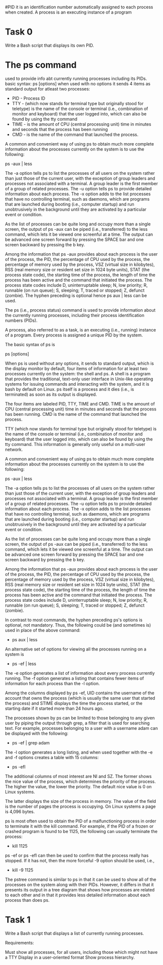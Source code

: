 #PID
it is an identification number automatically assigned to each process when created.
A process is an executing instance of a program
# Task 0
Write a Bash script that displays its own PID.
# The ps command
used to provide info abt currently running processes including its PIDs.
basic syntax:
ps [options]
when used with no options it sends 4 items as standard output for atleast two processes:
* PID - Process ID
* TTY -  (which now stands for terminal type but originally stood for teletype) is the name of the console or terminal (i.e., combination of monitor and keyboard) that the user logged into, which can also be found by using the tty command
* TIME - is the amount of CPU (central processing unit) time in minutes and seconds that the process has been running
* CMD - is the name of the command that launched the process.

A common and convenient way of using ps to obtain much more complete information about the processes currently on the system is to use the following:

ps -aux | less

The -a option tells ps to list the processes of all users on the system rather than just those of the current user, with the exception of group leaders and processes not associated with a terminal. A group leader is the first member of a group of related processes.
The -u option tells ps to provide detailed information about each process. The -x option adds to the list processes that have no controlling terminal, such as daemons, which are programs that are launched during booting (i.e., computer startup) and run unobtrusively in the background until they are activated by a particular event or condition.

As the list of processes can be quite long and occupy more than a single screen, the output of ps -aux can be piped (i.e., transferred) to the less command, which lets it be viewed one screenful at a time. The output can be advanced one screen forward by pressing the SPACE bar and one screen backward by pressing the b key.

Among the information that ps -aux provides about each process is the user of the process, the PID, the percentage of CPU used by the process, the percentage of memory used by the process, VSZ (virtual size in kilobytes), RSS (real memory size or resident set size in 1024 byte units), STAT (the process state code), the starting time of the process, the length of time the process has been active and the command that initiated the process. The process state codes include D, uninterruptable sleep; N, low priority; R, runnable (on run queue); S, sleeping; T, traced or stopped; Z, defunct (zombie).
The hyphen preceding is optional hence ps aux | less can be used.

	
The ps (i.e., process status) command is used to provide information about the currently running processes, including their process identification numbers (PIDs).

A process, also referred to as a task, is an executing (i.e., running) instance of a program. Every process is assigned a unique PID by the system.

The basic syntax of ps is

ps [options]

When ps is used without any options, it sends to standard output, which is the display monitor by default, four items of information for at least two processes currently on the system: the shell and ps. A shell is a program that provides the traditional, text-only user interface in Unix-like operating systems for issuing commands and interacting with the system, and it is bash by default on Linux. ps itself is a process and it dies (i.e., is terminated) as soon as its output is displayed.

The four items are labeled PID, TTY, TIME and CMD. TIME is the amount of CPU (central processing unit) time in minutes and seconds that the process has been running. CMD is the name of the command that launched the process.

TTY (which now stands for terminal type but originally stood for teletype) is the name of the console or terminal (i.e., combination of monitor and keyboard) that the user logged into, which can also be found by using the tty command. This information is generally only useful on a multi-user network.

A common and convenient way of using ps to obtain much more complete information about the processes currently on the system is to use the following:

ps -aux | less

The -a option tells ps to list the processes of all users on the system rather than just those of the current user, with the exception of group leaders and processes not associated with a terminal. A group leader is the first member of a group of related processes.
The -u option tells ps to provide detailed information about each process. The -x option adds to the list processes that have no controlling terminal, such as daemons, which are programs that are launched during booting (i.e., computer startup) and run unobtrusively in the background until they are activated by a particular event or condition.

As the list of processes can be quite long and occupy more than a single screen, the output of ps -aux can be piped (i.e., transferred) to the less command, which lets it be viewed one screenful at a time. The output can be advanced one screen forward by pressing the SPACE bar and one screen backward by pressing the b key.

Among the information that ps -aux provides about each process is the user of the process, the PID, the percentage of CPU used by the process, the percentage of memory used by the process, VSZ (virtual size in kilobytes), RSS (real memory size or resident set size in 1024 byte units), STAT (the process state code), the starting time of the process, the length of time the process has been active and the command that initiated the process. The process state codes include D, uninterruptable sleep; N, low priority; R, runnable (on run queue); S, sleeping; T, traced or stopped; Z, defunct (zombie).

In contrast to most commands, the hyphen preceding ps's options is optional, not mandatory. Thus, the following could be (and sometimes is) used in place of the above command:

* ps aux | less

An alternative set of options for viewing all the processes running on a system is

* ps -ef | less

The -e option generates a list of information about every process currently running. The -f option generates a listing that contains fewer items of information for each process than the -l option.

Among the columns displayed by ps -ef, UID contains the username of the account that owns the process (which is usually the same user that started the process) and STIME displays the time the process started, or the starting date if it started more than 24 hours ago.

The processes shown by ps can be limited to those belonging to any given user by piping the output through grep, a filter that is used for searching text. For example, processes belonging to a user with a username adam can be displayed with the following:

* ps -ef | grep adam

The -l option generates a long listing, and when used together with the -e and -f options creates a table with 15 columns:

* ps -efl

The additional columns of most interest are NI and SZ. The former shows the nice value of the process, which determines the priority of the process. The higher the value, the lower the priority. The default nice value is 0 on Linux systems.

The latter displays the size of the process in memory. The value of the field is the number of pages the process is occupying. On Linux systems a page is 4,096 bytes.

ps is most often used to obtain the PID of a malfunctioning process in order to terminate it with the kill command. For example, if the PID of a frozen or crashed program is found to be 1125, the following can usually terminate the process:

* kill 1125

ps -ef or ps -efl can then be used to confirm that the process really has stopped. If it has not, then the more forceful -9 option should be used, i.e.,

* kill -9 1125

The pstree command is similar to ps in that it can be used to show all of the processes on the system along with their PIDs. However, it differs in that it presents its output in a tree diagram that shows how processes are related to each other and in that it provides less detailed information about each process than does ps.

# Task 1
Write a Bash script that displays a list of currently running processes.

Requirements:

Must show all processes, for all users, including those which might not have a TTY
Display in a user-oriented format
Show process hierarchy.

